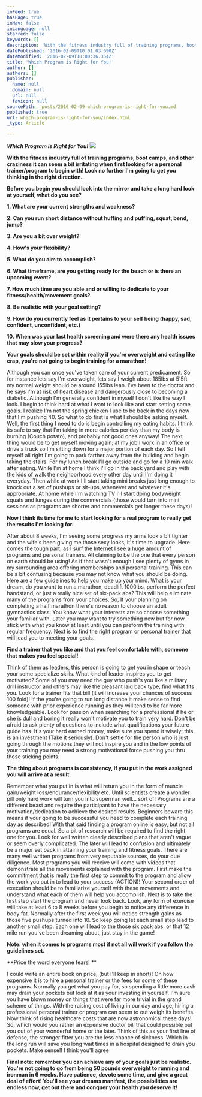 ```yaml
---
inFeed: true
hasPage: true
inNav: false
inLanguage: null
starred: false
keywords: []
description: 'With the fitness industry full of training programs, boot camps, and other craziness it can seem a bit irritating when first looking for a personal trainer/program to begin with! Look no further I’m going to get you thinking in the right direction.'
datePublished: '2016-02-09T10:01:03.690Z'
dateModified: '2016-02-09T10:00:36.354Z'
title: 'Which Program is Right for You!'
author: []
authors: []
publisher:
  name: null
  domain: null
  url: null
  favicon: null
sourcePath: _posts/2016-02-09-which-program-is-right-for-you.md
published: true
url: which-program-is-right-for-you/index.html
_type: Article

---
```

**_Which Program is Right for You!_**
![](https://the-grid-user-content.s3-us-west-2.amazonaws.com/d3ebfb72-b7c8-48f8-8058-f3425addd8fa.png)

**With the fitness industry full of training programs, boot camps, and other craziness it can seem a bit irritating when first looking for a personal trainer/program to begin with! Look no further I'm going to get you thinking in the right direction.**

**Before you begin you should look into the mirror and take a long hard look at yourself, what do you see?**

**1\. What are your current strengths and weakness?**

**2\. Can you run short distance without huffing and puffing, squat, bend, jump?**

**3\. Are you a bit over weight?**

**4\. How's your flexibility?**

**5\. What do you aim to accomplish?**

**6\. What timeframe, are you getting ready for the beach or is there an upcoming event?**

**7\. How much time are you able and or willing to dedicate to your fitness/health/movement goals?**

**8\. Be realistic with your goal setting?**

**9\. How do you currently feel as it pertains to your self being (happy, sad, confident, unconfident, etc.)**

**10\. When was your last health screening and were there any health issues that may slow your progress?**

**Your goals should be set within reality if you're overweight and eating like crap, you're not going to begin training for a marathon!**

Although you can once you've taken care of your current predicament. So for instance lets say I'm overweight, lets say I weigh about 185lbs at 5'5ft my normal weight should be around 155lbs lean. I've been to the doctor and he says I'm at risk of heart disease and dangerously close to becoming a diabetic. Although I'm generally confident in myself I don't like the way I look. I begin to think hard at what I want to look like and start setting some goals. I realize I'm not the spring chicken I use to be back in the days now that I'm pushing 40\. So what to do first is what I should be asking myself. Well, the first thing I need to do is begin controlling my eating habits. I think its safe to say that I'm taking in more calories per day than my body is burning (Couch potato), and probably not good ones anyway! The next thing would be to get myself moving again; at my job I work in an office or drive a truck so I'm sitting down for a major portion of each day. So I tell myself all right I'm going to park farther away from the building and begin taking the stairs. For my lunch break I'll go outside and go for a 10 min walk after eating. While I'm at home I think I'll go in the back yard and play with the kids of walk the neighborhood every other day until I'm doing it everyday.  Then while at work I'll start taking mini breaks just long enough to knock out a set of pushups or sit-ups, whenever and whatever it's appropriate. At home while I'm watching TV I'll start doing bodyweight squats and lunges during the commercials (those would turn into mini sessions as programs are shorter and commercials get longer these days)!

**Now I think its time for me to start looking for a real program to really get the results I'm looking for.**

After about 8 weeks, I'm seeing some progress my arms look a bit tighter and the wife's been giving me those sexy looks, it's time to upgrade. Here comes the tough part, as I surf the Internet I see a huge amount of programs and personal trainers. All claiming to be the one that every person on earth should be using! As if that wasn't enough I see plenty of gyms in my surrounding area offering memberships and personal training. This can be a bit confusing because you may not know what you should be doing. Here are a few guidelines to help you make up your mind. What is your dream, do you want to run a marathon, deadlift 1000lbs, perform the perfect handstand, or just a really nice set of six-pack abs? This will help eliminate many of the programs from your choices. So, If your planning on completing a half marathon there's no reason to choose an adult gymnastics class.  You know what your interests are so choose something your familiar with. Later you may want to try something new but for now stick with what you know at least until you can preform the training with regular frequency. Next is to find the right program or personal trainer that will lead you to meeting your goals.

**Find a trainer that you like and that you feel comfortable with, someone that makes you feel special!**

Think of them as leaders, this person is going to get you in shape or teach your some specialize skills. What kind of leader inspires you to get motivated? Some of you may need the guy who push's you like a military drill instructor and others may like the pleasant laid back type, find what fits you. Look for a trainer fits that bill (it will increase your chances of success 100 fold)! If the you're going to run long distance it make sense to find someone with prior experience running as they will tend to be far more knowledgeable.  Look for passion when searching for a professional if he or she is dull and boring it really won't motivate you to train very hard. Don't be afraid to ask plenty of questions to include what qualifications your future guide has. It's your hard earned money, make sure you spend it wisely; this is an investment (Take it seriously). Don't settle for the person who is just going through the motions they will not inspire you and in the low points of your training you may need a strong motivational force pushing you thru those sticking points.

**The thing about programs is consistency, if you put in the work assigned you will arrive at a result.**

Remember what you put in is what will return you in the form of muscle gain/weight loss/endurance/flexibility etc. Until scientists create a wonder pill only hard work will turn you into superman well... sort of!  Programs are a different beast and require the participant to have the necessary motivation/dedication to achieve the desired results. Beginners beware this means if your going to be successful you need to complete each training day as described!  With that said finding a program online is easy, but not all programs are equal.  So a bit of research will be required to find the right one for you. Look for well written clearly described plans that aren't vague or seem overly complicated. The later will lead to confusion and ultimately be a major set back in attaining your training and fitness goals. There are many well written programs from very reputable sources, do your due diligence. Most programs you will receive will come with videos that demonstrate all the movements explained with the program. First make the commitment that is really the first step to commit to the program and allow the work you put in to lead to your success (ACTION)! Your second order of execution should be to familiarize yourself with these movements and understand what each of them will help you accomplish. Next is to take the first step start the program and never look back. Look, any form of exercise will take at least 6 to 8 weeks before you begin to notice any difference in body fat. Normally after the first week you will notice strength gains as those five pushups turned into 10\. So keep going let each small step lead to another small step. Each one will lead to the those six pack abs, or that 12 mile run you've been dreaming about, just stay in the game!

**Note: when it comes to programs most if not all will work if you follow the guidelines set.**

**Price the word everyone fears! **

I could write an entire book on price, (but I'll keep in short)! On how expensive it is to hire a personal trainer or the fees for some of these programs. Normally you get what you pay for, so spending a little more cash may drain your pockets but look at it as your investing in yourself. I'm sure you have blown money on things that were far more trivial in the grand scheme of things. With the raising cost of living in our day and age, hiring a professional personal trainer or program can seem to out weigh its benefits. Now think of rising healthcare costs that are now astronomical these days! So, which would you rather an expensive doctor bill that could possible put you out of your wonderful home or the later. Think of this as your first line of defense, the stronger fitter you are the less chance of sickness. Which in the long run will save you long wait times in a hospital designed to drain you pockets. Make sense!! I think you'll agree

**Final note: remember you can achieve any of your goals just be realistic. You're not going to go from being 50 pounds overweight to running and ironman in 6 weeks. Have patience, devote some time, and give a great deal of effort! You'll see your dreams manifest, the possibilities are endless now, get out there and conquer your health you deserve it!**